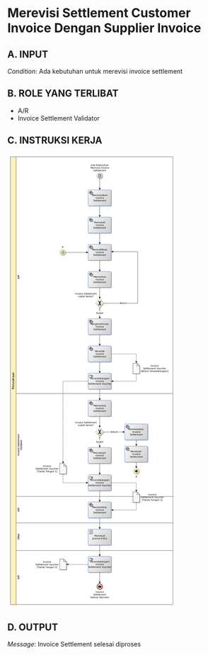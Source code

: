 # Merevisi Settlement Customer Invoice Dengan Supplier Invoice

## <a name="input">A. INPUT</a>

*Condition*: Ada kebutuhan untuk merevisi invoice settlement

## <a name="role">B. ROLE YANG TERLIBAT</a>

* A/R
* Invoice Settlement Validator

## <a name="instruksi">C. INSTRUKSI KERJA</a>

![](../img/merevisi-settlement-invoice.png)

## <a name="output">D. OUTPUT</output>

*Message*: Invoice Settlement selesai diproses
